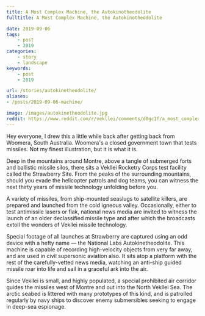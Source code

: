 ```yaml
---
title: A Most Complex Machine, the Autokinotheodolite
fulltitle: A Most Complex Machine, the Autokinotheodolite

date: 2019-09-06
tags:
    - post
    - 2019
categories:
    - story
    - landscape
keywords:
    - post
    - 2019

url: /stories/autokinetheodolite/
aliases:
- /posts/2019-09-06-machine/

image: /images/autokinetheodolite.jpg
reddit: https://www.reddit.com/r/vekllei/comments/d0gc1f/a_most_complex_machine_the_autokinotheodolite/
---
```


Hey everyone, I drew this a little while back after getting back from Woomera, South Australia. Woomera's a closed government town that tests missiles. Not my finest illustration, but it is what it is.

Deep in the mountains around Montre, above a tangle of submerged forts and ballistic missile silos, there sits a Vekllei Rocketry Corps test facility called the Strawberry Site. From the peaks of the surrounding mountains, should you evade the helicopter patrols and dog teams, you can witness the next thirty years of missile technology unfolding before you.

A variety of missiles, from ship-mounted seaslugs to satellite killers, are prepared and launched from the cold igneous valley. Occasionally, either to test antimissile lasers or flak, national news media are invited to witness the launch of an older declassified missile type and after which the broadcasts extoll the wonders of Vekllei missile technology.

Special footage of all launches at Strawberry are captured using an odd device with a hefty name — the National Labs Autokinetheodolite. This machine is capable of recording high-velocity objects from very far away, and are used in civil supersonic aviation also. It sits atop a platform with the rest of the carefully-vetted news media, watching an anti-ship guided missile roar into life and sail in a graceful ark into the air.

Since Vekllei is small, and highly populated, a special prohibited air corridor guides the missiles west of Montre and out into the North Vekllei Sea. The arctic seabed is littered with many prototypes of this kind, and is patrolled regularly by navy ships to discover enemy submersibles seeking to engage in deep-sea espionage.
